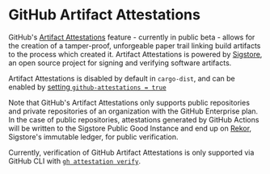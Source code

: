 # GitHub Artifact Attestations

GitHub's [Artifact Attestations] feature - currently in public beta - allows for the creation of a tamper-proof, unforgeable paper trail linking build artifacts to the process which created it. Artifact Attestations is powered by [Sigstore], an open source project for signing and verifying software artifacts.

Artifact Attestations is disabled by default in `cargo-dist`, and can be enabled by [setting `github-attestations = true`](../reference/config.md#github-attestations)

Note that GitHub's Artifact Attestations only supports public repositories and private repositories of an organization with the GitHub Enterprise plan. In the case of public repositories, attestations generated by GitHub Actions will be written to the Sigstore Public Good Instance and end up on [Rekor], Sigstore's immutable ledger, for public verification.

Currently, verification of GitHub Artifact Attestations is only supported via GitHub CLI with [`gh attestation verify`].

[Artifact Attestations]: https://github.blog/2024-05-02-introducing-artifact-attestations-now-in-public-beta/
[Sigstore]: https://www.sigstore.dev/
[Rekor]: https://docs.sigstore.dev/logging/overview/
[`gh attestation verify`]: https://cli.github.com/manual/gh_attestation_verify
